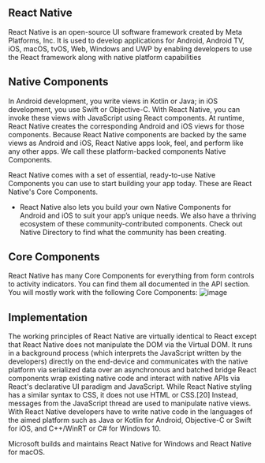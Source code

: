 ## React Native
React Native is an open-source UI software framework created by Meta Platforms, Inc. It is used to develop applications for Android, Android TV, iOS, macOS,
tvOS, Web, Windows and UWP by enabling developers to use the React framework along with native platform capabilities

## Native Components
In Android development, you write views in Kotlin or Java; in iOS development, you use Swift or Objective-C. With React Native, you can invoke these views with JavaScript
using React components. At runtime, React Native creates the corresponding Android and iOS views for those components. Because React Native components are backed by the
same views as Android and iOS, React Native apps look, feel, and perform like any other apps. We call these platform-backed components Native Components.

React Native comes with a set of essential, ready-to-use Native Components you can use to start building your app today. These are React Native's Core Components.
- React Native also lets you build your own Native Components for Android and iOS to suit your app’s unique needs. We also have a thriving ecosystem of these 
community-contributed components. Check out Native Directory to find what the community has been creating.
## Core Components
React Native has many Core Components for everything from form controls to activity indicators. You can find them all documented in the API section. You will 
mostly work with the following Core Components:
![image](https://user-images.githubusercontent.com/90922969/172328340-a1b0e545-38b8-4832-b54c-6a15f1f8cfcc.png)

## Implementation
The working principles of React Native are virtually identical to React except that React Native does not manipulate the DOM via the Virtual DOM. It runs in a background process (which interprets the JavaScript written by the developers) directly on the end-device and communicates with the native platform via serialized data over an asynchronous and batched bridge
React components wrap existing native code and interact with native APIs via React's declarative UI paradigm and JavaScript.
While React Native styling has a similar syntax to CSS, it does not use HTML or CSS.[20] Instead, messages from the JavaScript thread are used to manipulate native views. With React Native developers have to write native code in the languages of the aimed platform such as Java or Kotlin for Android, Objective-C or Swift for iOS, and C++/WinRT or C# for Windows 10.

Microsoft builds and maintains React Native for Windows and React Native for macOS.
